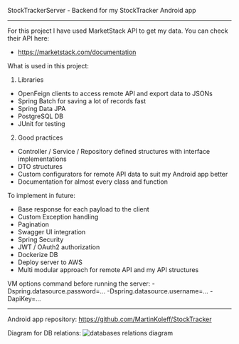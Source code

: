 StockTrackerServer - Backend for my StockTracker Android app

------------------------------------------------------------------------------------------
For this project l have used MarketStack API to get my data. You can check their API here:
- https://marketstack.com/documentation

What is used in this project:
1. Libraries
  - OpenFeign clients to access remote API and export data to JSONs
  - Spring Batch for saving a lot of records fast
  - Spring Data JPA
  - PostgreSQL DB
  - JUnit for testing
2. Good practices
  - Controller / Service / Repository defined structures with interface implementations
  - DTO structures
  - Custom configurators for remote API data to suit my Android app better
  - Documentation for almost every class and function

To implement in future:
- Base response for each payload to the client
- Custom Exception handling
- Pagination
- Swagger UI integration
- Spring Security
- JWT / OAuth2 authorization
- Dockerize DB
- Deploy server to AWS
- Multi modular approach for remote API and my API structures

VM options command before running the server:
-Dspring.datasource.password=... -Dspring.datasource.username=... -DapiKey=...

------------------------------------------------------------------------------------------
Android app repository:
https://github.com/MartinKoleff/StockTracker

Diagram for DB relations:
![databases relations diagram](https://github.com/MartinKoleff/StockTrackerServer/assets/52703399/6fb0fa6a-341b-4461-aa66-fe55e7defc83)


